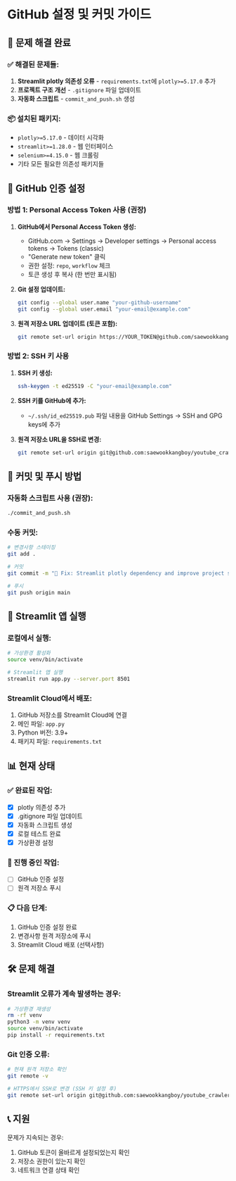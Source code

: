 # GitHub 설정 및 커밋 가이드

## 🔧 문제 해결 완료

### ✅ 해결된 문제들:
1. **Streamlit plotly 의존성 오류** - `requirements.txt`에 `plotly>=5.17.0` 추가
2. **프로젝트 구조 개선** - `.gitignore` 파일 업데이트
3. **자동화 스크립트** - `commit_and_push.sh` 생성

### 📦 설치된 패키지:
- `plotly>=5.17.0` - 데이터 시각화
- `streamlit>=1.28.0` - 웹 인터페이스
- `selenium>=4.15.0` - 웹 크롤링
- 기타 모든 필요한 의존성 패키지들

## 🚀 GitHub 인증 설정

### 방법 1: Personal Access Token 사용 (권장)

1. **GitHub에서 Personal Access Token 생성:**
   - GitHub.com → Settings → Developer settings → Personal access tokens → Tokens (classic)
   - "Generate new token" 클릭
   - 권한 설정: `repo`, `workflow` 체크
   - 토큰 생성 후 복사 (한 번만 표시됨)

2. **Git 설정 업데이트:**
   ```bash
   git config --global user.name "your-github-username"
   git config --global user.email "your-email@example.com"
   ```

3. **원격 저장소 URL 업데이트 (토큰 포함):**
   ```bash
   git remote set-url origin https://YOUR_TOKEN@github.com/saewookkangboy/youtube_crawler.git
   ```

### 방법 2: SSH 키 사용

1. **SSH 키 생성:**
   ```bash
   ssh-keygen -t ed25519 -C "your-email@example.com"
   ```

2. **SSH 키를 GitHub에 추가:**
   - `~/.ssh/id_ed25519.pub` 파일 내용을 GitHub Settings → SSH and GPG keys에 추가

3. **원격 저장소 URL을 SSH로 변경:**
   ```bash
   git remote set-url origin git@github.com:saewookkangboy/youtube_crawler.git
   ```

## 📝 커밋 및 푸시 방법

### 자동화 스크립트 사용 (권장):
```bash
./commit_and_push.sh
```

### 수동 커밋:
```bash
# 변경사항 스테이징
git add .

# 커밋
git commit -m "🔧 Fix: Streamlit plotly dependency and improve project structure"

# 푸시
git push origin main
```

## 🎯 Streamlit 앱 실행

### 로컬에서 실행:
```bash
# 가상환경 활성화
source venv/bin/activate

# Streamlit 앱 실행
streamlit run app.py --server.port 8501
```

### Streamlit Cloud에서 배포:
1. GitHub 저장소를 Streamlit Cloud에 연결
2. 메인 파일: `app.py`
3. Python 버전: 3.9+
4. 패키지 파일: `requirements.txt`

## 📊 현재 상태

### ✅ 완료된 작업:
- [x] plotly 의존성 추가
- [x] .gitignore 파일 업데이트
- [x] 자동화 스크립트 생성
- [x] 로컬 테스트 완료
- [x] 가상환경 설정

### 🔄 진행 중인 작업:
- [ ] GitHub 인증 설정
- [ ] 원격 저장소 푸시

### 📋 다음 단계:
1. GitHub 인증 설정 완료
2. 변경사항 원격 저장소에 푸시
3. Streamlit Cloud 배포 (선택사항)

## 🛠️ 문제 해결

### Streamlit 오류가 계속 발생하는 경우:
```bash
# 가상환경 재생성
rm -rf venv
python3 -m venv venv
source venv/bin/activate
pip install -r requirements.txt
```

### Git 인증 오류:
```bash
# 현재 원격 저장소 확인
git remote -v

# HTTPS에서 SSH로 변경 (SSH 키 설정 후)
git remote set-url origin git@github.com:saewookkangboy/youtube_crawler.git
```

## 📞 지원

문제가 지속되는 경우:
1. GitHub 토큰이 올바르게 설정되었는지 확인
2. 저장소 권한이 있는지 확인
3. 네트워크 연결 상태 확인
